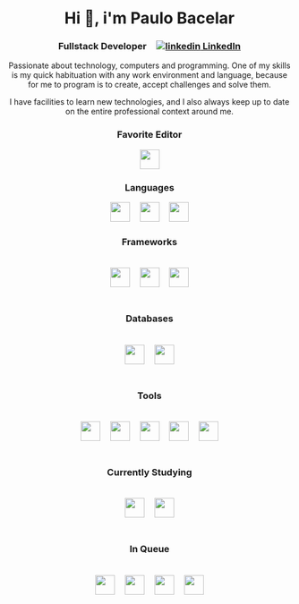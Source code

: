 <div align='center'>
  <h1 align='center'>
    Hi 👋, i'm Paulo Bacelar
  </h1>
</div>
<h3 align='center'>
  Fullstack Developer
  <img src='' width=10 height=1/>
  <a href="https://www.linkedin.com/in/henriq-dev/" rel="nofollow noreferrer">
    <img src="https://i.stack.imgur.com/gVE0j.png" alt="linkedin"> LinkedIn
  </a>  
</h3>
<p align='center'>
   Passionate about technology, computers and programming. One of my skills is my quick habituation with any work environment and language, because for me to program is to create, accept challenges and solve them. 
</p>
<p align='center'>
  I have facilities to learn new technologies, and I also always keep up to date on the entire professional context around me.
</p>

<h3 align='center'>
  Favorite Editor
</h3>
<div align='center'>
  <img src='https://cdn.svgporn.com/logos/visual-studio-code.svg' height=35/>
</div>

<h3 align='center'>
  Languages
</h3>
<div align='center'>
  <img src='https://cdn.svgporn.com/logos/java.svg' height=35/>
  <img src='' width=10 height=1/>
  <img src='https://cdn.svgporn.com/logos/ruby.svg' height=35/>
  <img src='' width=10 height=1/>
  <img src='https://cdn.svgporn.com/logos/javascript.svg' height=35/>  
</div>

<h3 align='center'>
  Frameworks
</h3>
<div align='center' style='padding: 20'>
  <img src='https://cdn.svgporn.com/logos/rails.svg' height=35/>  
  <img src='' width=10 height=1/>
  <img src='https://cdn.svgporn.com/logos/spring.svg' height=35/>
  <img src='' width=10 height=1/>
  <img src='https://cdn.svgporn.com/logos/flutter.svg' height=35/>
</div>

<h3 align='center'>
  Databases
</h3>
<div align='center' style='padding: 20'>
  <img src='https://cdn.svgporn.com/logos/mongodb.svg' height=35/>  
  <img src='' width=10 height=1/>
  <img src='https://cdn.svgporn.com/logos/mysql.svg' height=35/>    
</div>

<h3 align='center'>
  Tools
</h3>
<div align='center' style='padding: 20'>
  <img src='https://rspec.info/images/logo.png' height=35/>  
  <img src='' width=10 height=1/>
  <img src='https://cdn.svgporn.com/logos/docker-icon.svg' height=35/>   
  <img src='' width=10 height=1/>
  <img src='https://cdn.svgporn.com/logos/github-octocat.svg' height=35/>   
  <img src='' width=10 height=1/>
  <img src='https://cdn.svgporn.com/logos/gitlab.svg' height=35/>
  <img src='' width=10 height=1/>
  <img src='https://cdn.svgporn.com/logos/postman.svg' height=35/>
</div>

<h3 align='center'>
  Currently Studying
</h3>
<div align='center' style='padding: 20'>
  <img src='https://cdn.svgporn.com/logos/c-plusplus.svg' height=35/>  
  <img src='' width=10 height=1/>
  <img src='https://cdn2.unrealengine.com/ue-horizontal-logo-cba14ebde1ea.svg?resize=1&w=440&quality=high' height=35/>    
</div>

<h3 align='center'>
  In Queue
</h3>
<div align='center' style='padding: 20'>
  <img src='https://cdn.svgporn.com/logos/blender.svg' height=35/>  
  <img src='' width=10 height=1/>
  <img src='https://cdn.svgporn.com/logos/angular.svg' height=35/>  
  <img src='' width=10 height=1/>
  <img src='https://cdn.svgporn.com/logos/c-sharp.svg' height=35/>  
  <img src='' width=10 height=1/>
  <img src='https://cdn.svgporn.com/logos/vulkan.svg' height=35/>  
</div>
<!--
**henrique-dev/henrique-dev** is a ✨ _special_ ✨ repository because its `README.md` (this file) appears on your GitHub profile.

<div align='center' style='padding: 20'>
  <img src='' width=50 height=50/>
  <img src='' width=10 height=1/>
</div>

Here are some ideas to get you started:

- 🔭 I’m currently working on ...
- 🌱 I’m currently learning ...
- 👯 I’m looking to collaborate on ...
- 🤔 I’m looking for help with ...
- 💬 Ask me about ...
- 📫 How to reach me: ...
- 😄 Pronouns: ...
- ⚡ Fun fact: ...
-->
